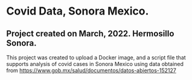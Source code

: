 # Covid Data, Sonora Mexico.

## Project created on March, 2022. Hermosillo Sonora.


This project was created to upload a Docker image, and a script file that supports  analysis of covid cases in Sonora Mexico using data obtained from https://www.gob.mx/salud/documentos/datos-abiertos-152127

